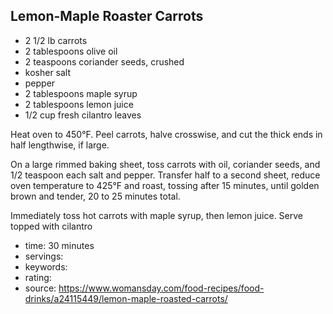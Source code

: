 Lemon-Maple Roaster Carrots
-----

- 2 1/2 lb carrots
- 2 tablespoons olive oil
- 2 teaspoons coriander seeds, crushed
- kosher salt
- pepper
- 2 tablespoons maple syrup
- 2 tablespoons lemon juice
- 1/2 cup fresh cilantro leaves


Heat oven to 450°F. Peel carrots, halve crosswise, and cut the thick ends in half lengthwise, if large.

On a large rimmed baking sheet, toss carrots with oil, coriander seeds, and 1/2 teaspoon each salt and pepper. Transfer half to a second sheet, reduce oven temperature to 425°F and roast, tossing after 15 minutes, until golden brown and tender, 20 to 25 minutes total.

Immediately toss hot carrots with maple syrup, then lemon juice. Serve topped with cilantro

- time: 30 minutes
- servings: 
- keywords:
- rating:
- source: https://www.womansday.com/food-recipes/food-drinks/a24115449/lemon-maple-roasted-carrots/